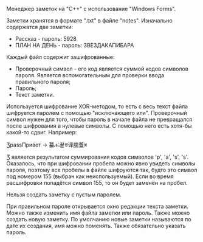 Менеджер заметок на "C++" с использование "Windows Forms".

Заметки хранятся в формате ".txt" в файле "notes".
Изначально содержатся две заметки:
* Рассказ - пароль: 5928
* ПЛАН НА ДЕНЬ - пароль: ЗВЕЗДАКАПИБАРА
  
Каждый файл содержит зашифрованные:
* Проверочный символ - его код является суммой кодов символов пароля. Является вспомогательным для проверки ввода правильного пароля;
* Пароль;
* Текст заметки.

Используется шифрование XOR-методом, то есть с весь текст файла шифруется паролем с помощью "исключающего или". Проверочный символ нужен для того, чтобы пароль в начале файла не превращался после шифрования в нулевые символы. С помощью него есть хотя-бы какой-то сдвиг.
Например:

ƷpassПривет -> 蟇ሑ̀꿑ꇐ译臑藑ꏐ

Ʒ является результатом суммирования кодов символов 'p', 'a', 's', 's'.
Оказалось, что при шифровании пробела можно явно увидеть символы пароля, поэтому все пробелы в файле шифруются так, будто это символ под номером 155 (выбран как неиспользуемый).
Если во время расшифровки попадётся символ 155, то он будет заменён на пробел.

Нельзя создать заметку с пустым паролем.

При правильном пароле открывается окно редакции текста заметки. Можно также изменить имя файла заметки или пароль.
Также можно создать новую заметку. По умолчанию новые заметки называются по дате их создания, имя можно поменять. Также обязательно указать пароль.
